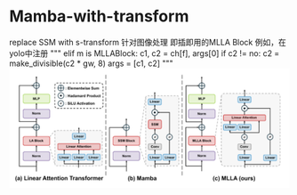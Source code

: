 # Mamba-with-transform
replace SSM with s-transform
针对图像处理 即插即用的MLLA Block
例如，在yolo中注册
"""
elif m is MLLABlock:
  c1, c2 = ch[f], args[0]
  if c2 != no:
    c2 = make_divisible(c2 * gw, 8)
  args = [c1, c2]
"""
![Image text](https://github.com/ZHjiuang/Mamba-with-transform/blob/main/mlla.png)
